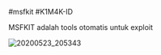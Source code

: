 #msfkit
#K1M4K-ID

MSFKIT adalah tools otomatis untuk exploit

![20200523_205343](https://user-images.githubusercontent.com/46388169/82732470-9b26e100-9d37-11ea-86bb-7c460e37b1c7.jpg)
